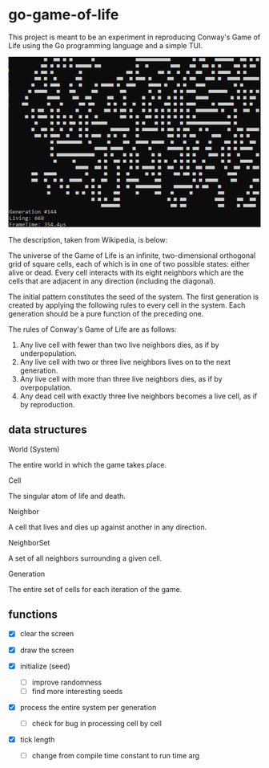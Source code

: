 # go-game-of-life

This project is meant to be an experiment in reproducing Conway's Game of Life using the Go programming language and a simple TUI.

![Game of Life Screenshot](/gol.png?raw=true "Screenshot")

The description, taken from Wikipedia, is below:

The universe of the Game of Life is an infinite, two-dimensional orthogonal grid of square cells, each of which is in one of two
possible states: either alive or dead.  Every cell interacts with its eight neighbors which are the cells that are adjacent in any
direction (including the diagonal).  

The initial pattern constitutes the seed of the system.  The first generation is created by applying the following rules to every cell 
in the system.  Each generation should be a pure function of the preceding one.

The rules of Conway's Game of Life are as follows:
  1. Any live cell with fewer than two live neighbors dies, as if by underpopulation.
  2. Any live cell with two or three live neighbors lives on to the next generation.
  3. Any live cell with more than three live neighbors dies, as if by overpopulation.
  4. Any dead cell with exactly three live neighbors becomes a live cell, as if by reproduction.

## data structures

World (System)

  The entire world in which the game takes place.

Cell

  The singular atom of life and death.

Neighbor

  A cell that lives and dies up against another in any direction.

NeighborSet

  A set of all neighbors surrounding a given cell.

Generation

  The entire set of cells for each iteration of the game.


## functions

- [x] clear the screen

- [x] draw the screen

- [x] initialize (seed)
  - [ ] improve randomness
  - [ ] find more interesting seeds

- [x] process the entire system per generation
  - [ ] check for bug in processing cell by cell

- [x] tick length
  - [ ] change from compile time constant to run time arg